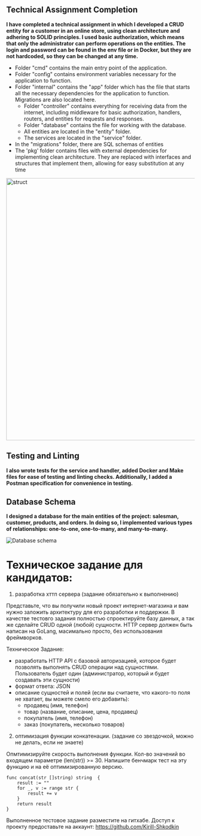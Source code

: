 ## Technical Assignment Completion

**I have completed a technical assignment in which I developed a CRUD entity for a customer in an online store, using
clean architecture and adhering to SOLID principles. I used basic authorization, which means that only the administrator
can perform operations on the entities. The login and password can be found in the env file or in Docker, but they are
not hardcoded, so they can be changed at any time.**

- Folder "cmd" contains the main entry point of the application.
- Folder "config" contains environment variables necessary for the application to function.
- Folder "internal" contains the "app" folder which has the file that starts all the necessary dependencies for the
  application to function. Migrations are also located here.
    - Folder "controller" contains everything for receiving data from the internet, including middleware for basic
      authorization, handlers, routers, and entities for requests and responses.
    - Folder "database" contains the file for working with the database.
    - All entities are located in the "entity" folder.
    - The services are located in the "service" folder.
- In the "migrations" folder, there are SQL schemas of entities
- The 'pkg' folder contains files with external dependencies for implementing clean architecture. They are replaced with
  interfaces and structures that implement them, allowing for easy substitution at any time

<img alt="struct" height="700" src="https://docs.google.com/uc?id=15O8wi5hE0pXKNALCQ_eG1ruqR7Qn8in4"/>

## Testing and Linting

**I also wrote tests for the service and handler, added Docker and Make files for ease of testing and linting checks.
Additionally, I added a Postman specification for convenience in testing.**

## Database Schema

**I designed a database for the main entities of the project: salesman, customer, products, and orders. In doing so, I
implemented various types of relationships: one-to-one, one-to-many, and many-to-many.**

![Database schema](https://docs.google.com/uc?id=1Gg0l0gVbG1rCs46ROo5zhxPDUgEU2M0d)

# Техническое задание для кандидатов:

1. разработка хттп сервера (задание обязательно к выполнению)

Представьте, что вы получили новый проект интернет-магазина и вам нужно заложить архитектуру для его разработки и
поддержки. В качестве тестовго задания полностью спроектируйте базу данных, а так же сделайте CRUD одной (любой)
сущности. HTTP сервер должен быть написан на GoLang, масимально просто, без использования фреймворков.

Техническое Задание:

- разработать HTTP API с базовой авторизацией, которое будет позволять выполнять CRUD операции над сущностями.
  Пользователь будет один (администратор, который и будет создавать эти сущности)
- формат ответа: JSON
- описание сущностей и полей (если вы считаете, что какого-то поля не хватает, вы можете смело его добавить):
    - продавец (имя, телефон)
    - товар (название, описание, цена, продавец)
    - покупатель (имя, телефон)
    - заказ (покупатель, несколько товаров)


2. оптимизация функции конкатенации. (задание со звездочкой, можно не делать, если не знаете)

Опмтимизируйте скорость выполнения функции. Кол-во значений во входящем параметре (len(str)) >= 30.
Напишите бенчмарк тест на эту функцию и на её оптимизированную версию.

```
func concat(str []string) string  {
    result := ""
    for _, v := range str {
        result += v
    }
    return result
}
```

Выполненное тестовое задание разместите на гитхабе.
Доступ к проекту предоставьте на аккаунт: https://github.com/Kirill-Shkodkin